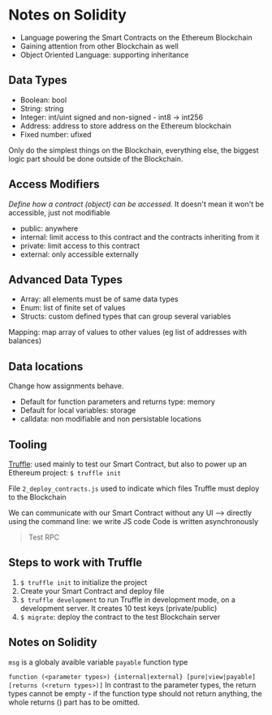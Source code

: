 # Notes on Solidity

- Language powering the Smart Contracts on the Ethereum Blockchain
- Gaining attention from other Blockchain as well
- Object Oriented Language: supporting inheritance


## Data Types
- Boolean: bool
- String: string
- Integer: int/uint signed and non-signed - int8 -> int256
- Address: address to store address on the Ethereum blockchain
- Fixed number: ufixed

Only do the simplest things on the Blockchain, everything else, the biggest logic part should be done outside of the Blockchain.

## Access Modifiers

_Define how a contract (object) can be accessed._
It doesn't mean it won't be accessible, just not modifiable

- public: anywhere
- internal: limit access to this contract and the contracts inheriting from it
- private: limit access to this contract
- external: only accessible externally

## Advanced Data Types

- Array: all elements must be of same data types
- Enum: list of finite set of values
- Structs: custom defined types that can group several variables

Mapping: map array of values to other values (eg list of addresses with balances)

## Data locations

Change how assignments behave.

- Default for function parameters and returns type: memory
- Default for local variables: storage
- calldata: non modifiable and non persistable locations

## Tooling

[Truffle](https://truffleframework.com/): used mainly to test our Smart Contract, but also to power up an Ethereum project: `$ truffle init`

File `2_deploy_contracts.js` used to indicate which files Truffle must deploy to the Blockchain

We can communicate with our Smart Contract without any UI --> directly using the command line: we write JS code
Code is written asynchronously

> Test RPC

## Steps to work with Truffle
1. `$ truffle init` to initialize the project
2. Create your Smart Contract and deploy file
3. `$ truffle development` to run Truffle in development mode, on a development server. It creates 10 test keys (private/public)
4. `$ migrate`: deploy the contract to the test Blockchain server


## Notes on Solidity

`msg` is a globaly avaible variable
`payable` function type

`function (<parameter types>) {internal|external} [pure|view|payable] [returns (<return types>)]`
In contrast to the parameter types, the return types cannot be empty - if the function type should not return anything, the whole returns (<return types>) part has to be omitted.